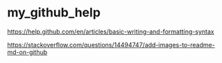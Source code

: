 # my_github_help

https://help.github.com/en/articles/basic-writing-and-formatting-syntax

https://stackoverflow.com/questions/14494747/add-images-to-readme-md-on-github




